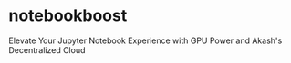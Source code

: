 # notebookboost
Elevate Your Jupyter Notebook Experience with GPU Power and Akash's Decentralized Cloud
